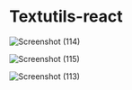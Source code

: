 # Textutils-react

![Screenshot (114)](https://user-images.githubusercontent.com/118080170/218328266-7ba2e44e-b342-4117-961d-8202c50d11e6.png)

![Screenshot (115)](https://user-images.githubusercontent.com/118080170/218328287-6e0d00c6-2a0c-460b-a763-92d64d6e4b62.png)

![Screenshot (113)](https://user-images.githubusercontent.com/118080170/218328442-b6d87173-56d1-43b8-8b4b-c5d6114c800e.png)
